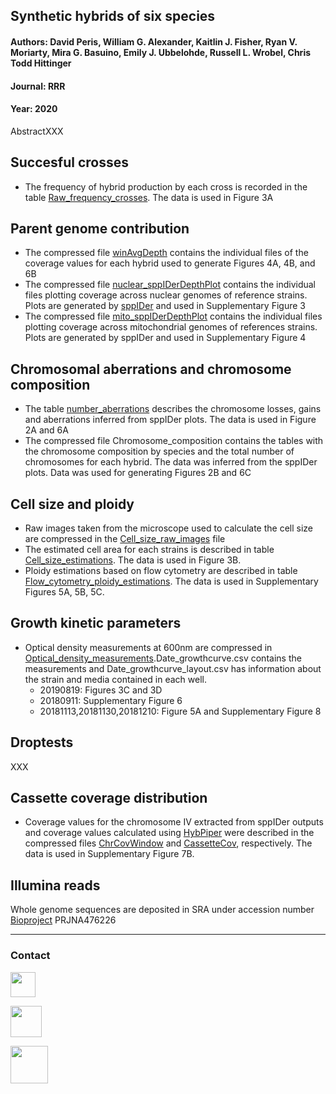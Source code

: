 ## Synthetic hybrids of six species
#### Authors: David Peris, William G. Alexander, Kaitlin J. Fisher, Ryan V. Moriarty, Mira G. Basuino, Emily J. Ubbelohde, Russell L. Wrobel, Chris Todd Hittinger
#### Journal: RRR
#### Year: 2020

AbstractXXX 

## Succesful crosses

- The frequency of hybrid production by each cross is recorded in the table [Raw_frequency\_crosses](https://github.com/PerisD/SynHybrids/blob/master/phenotyping/Raw_frequency_crosses.csv "Raw_frequency_crosses"). The data is used in Figure 3A

## Parent genome contribution

- The compressed file [winAvgDepth](https://github.com/PerisD/SynHybrids/blob/master/sppIDer/winAvgDepth.rar "winAvgDepth") contains the individual files of the coverage values for each hybrid used to generate Figures 4A, 4B, and 6B
- The compressed file [nuclear_sppIDerDepthPlot](https://github.com/PerisD/SynHybrids/blob/master/sppIDer/nuclear_sppIDerDepthPlot.rar "nuclear_sppIDerDepthPlot") contains the individual files plotting coverage across nuclear genomes of reference strains. Plots are generated by [sppIDer](http://bit.ly/2NacaXQ "sppIDer") and used in Supplementary Figure 3
- The compressed file [mito_sppIDerDepthPlot](https://github.com/PerisD/SynHybrids/blob/master/sppIDer/mito_sppIDerDepthPlot.rar "mito_sppIDerDepthPlot") contains the individual files plotting coverage across mitochondrial genomes of references strains. Plots are generated by sppIDer and used in Supplementary Figure 4

## Chromosomal aberrations and chromosome composition

- The table [number_aberrations](https://github.com/PerisD/SynHybrids/blob/master/sppIDer/number_aberrations.csv "number_aberrations") describes the chromosome losses, gains and aberrations inferred from sppIDer plots. The data is used in Figure 2A and 6A
- The compressed file Chromosome_composition contains the tables with the chromosome composition by species and the total number of chromosomes for each hybrid. The data was inferred from the sppIDer plots. Data was used for generating Figures 2B and 6C

## Cell size and ploidy
- Raw images taken from the microscope used to calculate the cell size are compressed in the [Cell_size\_raw\_images](https://github.com/PerisD/SynHybrids/blob/master/phenotyping/Cell_size_raw_images.tar.gz "Cell_size_raw_images") file
- The estimated cell area for each strains is described in table [Cell_size\_estimations](https://github.com/PerisD/SynHybrids/blob/master/phenotyping/Cell_size_estimations.csv "Cell_size_estimations"). The data is used in Figure 3B.
- Ploidy estimations based on flow cytometry are described in table [Flow_cytometry\_ploidy\_estimations](https://github.com/PerisD/SynHybrids/blob/master/phenotyping/Flow_cytometry_ploidy_estimations.csv "Flow_cytometry_ploidy_estimations"). The data is used in Supplementary Figures 5A, 5B, 5C.

## Growth kinetic parameters
- Optical density measurements at 600nm are compressed in [Optical_density\_measurements](https://github.com/PerisD/SynHybrids/blob/master/phenotyping/Optical_density_measurements.rar "Optical_density_measurements").Date_growthcurve.csv contains the measurements and Date_growthcurve_layout.csv has information about the strain and media contained in each well.
	- 20190819: Figures 3C and 3D
	- 20180911: Supplementary Figure 6
	- 20181113,20181130,20181210: Figure 5A and Supplementary Figure 8

## Droptests
XXX

## Cassette coverage distribution
- Coverage values for the chromosome IV extracted from sppIDer outputs and coverage values calculated using [HybPiper](https://github.com/mossmatters/HybPiper "HybPiper repository") were described in the compressed files [ChrCovWindow](https://github.com/PerisD/SynHybrids/blob/master/hybpiper/ChrCovWindow.rar "ChrCovWindow") and [CassetteCov](https://github.com/PerisD/SynHybrids/blob/master/hybpiper/CassetteCov.rar "CassetteCov"), respectively. The data is used in Supplementary Figure 7B.

## Illumina reads

Whole genome sequences are deposited in SRA under accession number [Bioproject](https://www.ncbi.nlm.nih.gov/bioproject/?term=PRJNA476226 "Illumina reads") PRJNA476226

***

### Contact

[<img src="http://1000logos.net/wp-content/uploads/2017/03/LinkedIn-Logo.png" width="40"/>](https://goo.gl/xglg8H)

[<img src="http://www.stickpng.com/assets/images/580b57fcd9996e24bc43c53e.png" width="50"/>](https://goo.gl/OS0O2F)

[<img src="https://www.uv.es/perisnav/images/Mitogression.png" width="60"/>](https://www.uv.es/perisnav/)
